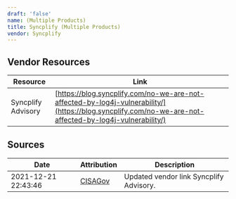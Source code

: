 ```yaml
---
draft: 'false'
name: (Multiple Products)
title: Syncplify (Multiple Products)
vendor: Syncplify
---
```


## Vendor Resources
| Resource | Link |
| --- | --- |
| Syncplify Advisory | [https://blog.syncplify.com/no-we-are-not-affected-by-log4j-vulnerability/](https://blog.syncplify.com/no-we-are-not-affected-by-log4j-vulnerability/) |



## Sources
| Date | Attribution | Description |
| --- | --- | --- |
| 2021-12-21 22:43:46 | [CISAGov](https://raw.githubusercontent.com/cisagov/log4j-affected-db/develop/README.md) | Updated vendor link Syncplify Advisory.  |
